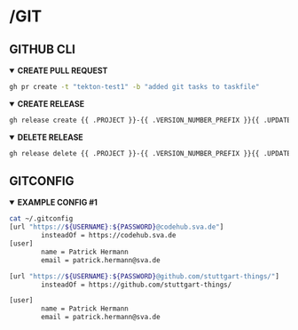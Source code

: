 # /GIT

## GITHUB CLI

<details open><summary><b>CREATE PULL REQUEST</b></summary>

```bash
gh pr create -t "tekton-test1" -b "added git tasks to taskfile"
```

</details close>

<details open><summary><b>CREATE RELEASE</b></summary>

```bash
gh release create {{ .PROJECT }}-{{ .VERSION_NUMBER_PREFIX }}{{ .UPDATED_VERSION_NUMBER }} --notes "released chart artifcact for {{ .PROJECT }}" {{ .PACKAGE }}
```

</details close>

<details open><summary><b>DELETE RELEASE</b></summary>

```bash
gh release delete {{ .PROJECT }}-{{ .VERSION_NUMBER_PREFIX }}{{ .UPDATED_VERSION_NUMBER }} -y || true
```

</details close>

## GITCONFIG

<details open><summary><b>EXAMPLE CONFIG #1</b></summary>

```bash
cat ~/.gitconfig 
[url "https://${USERNAME}:${PASSWORD}@codehub.sva.de"]
        insteadOf = https://codehub.sva.de
[user]
        name = Patrick Hermann
        email = patrick.hermann@sva.de

[url "https://${USERNAME}:${PASSWORD}@github.com/stuttgart-things/"]
        insteadOf = https://github.com/stuttgart-things/

[user]
        name = Patrick Hermann
        email = patrick.hermann@sva.de
```

</details close>

